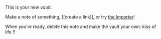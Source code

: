 This is your new *vault*.

Make a note of something, [[create a link]], or try [the Importer](https://help.obsidian.md/Plugins/Importer)!

When you're ready, delete this note and make the vault your own.
kiss of life !!
